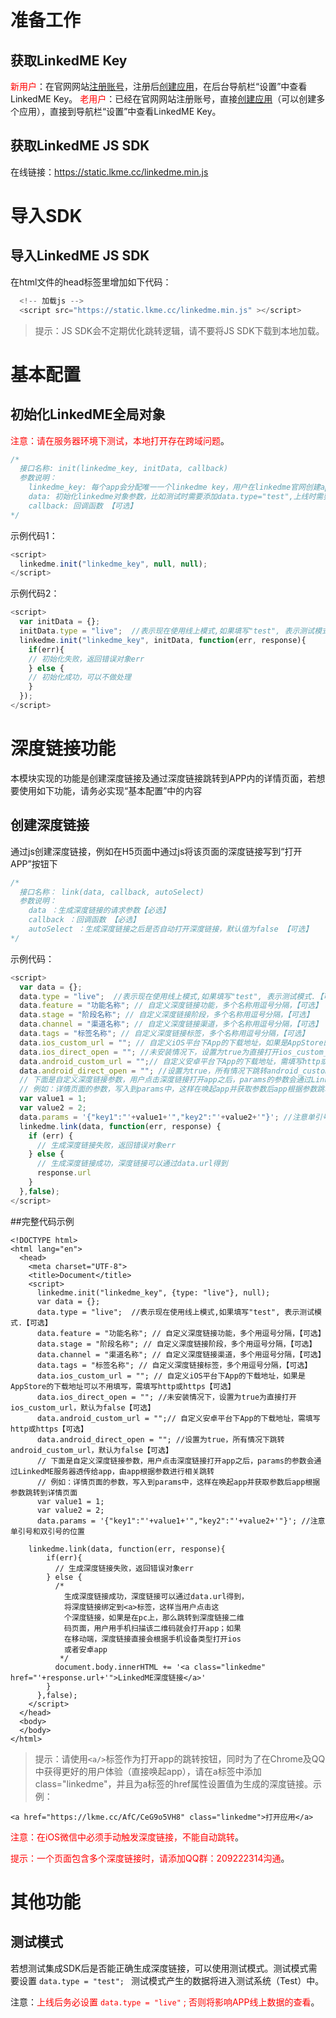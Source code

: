 # 准备工作
## 获取LinkedME Key
<font color="red">新用户</font>：在官网网站[注册账号](https://www.linkedme.cc/dashboard/index.html#/access/signup)，注册后[创建应用](https://www.linkedme.cc/dashboard/index.html#/app/aplt/create)，在后台导航栏“设置”中查看LinkedME Key。
<font color="red">老用户</font>：已经在官网网站注册账号，直接[创建应用](https://www.linkedme.cc/dashboard/index.html#/app/aplt/create)（可以创建多个应用），直接到导航栏“设置”中查看LinkedME Key。

## 获取LinkedME JS SDK
在线链接：https://static.lkme.cc/linkedme.min.js


# 导入SDK
## 导入LinkedME JS SDK

在html文件的head标签里增加如下代码：

```js
  <!-- 加载js -->
  <script src="https://static.lkme.cc/linkedme.min.js" ></script>
```
> 提示：JS SDK会不定期优化跳转逻辑，请不要将JS SDK下载到本地加载。

# 基本配置
## 初始化LinkedME全局对象
<font color="red">注意：请在服务器环境下测试，本地打开存在跨域问题</font>。

```js	
/* 
  接口名称: init(linkedme_key, initData, callback)
  参数说明：
    linkedme_key: 每个app会分配唯一一个linkedme key，用户在linkedme官网创建app之后可以在设置菜单里面找到linkedme_key 【必选】
    data: 初始化linkedme对象参数，比如测试时需要添加data.type="test",上线时需要修改为"live",如果传null,默认为"live" 【可选】
    callback: 回调函数 【可选】
*/
```

示例代码1：

```js
<script>
  linkedme.init("linkedme_key", null, null);
</script>
```

示例代码2：

```js
<script>
  var initData = {};
  initData.type = "live";  //表示现在使用线上模式,如果填写"test", 表示测试模式.
  linkedme.init("linkedme_key", initData, function(err, response){
    if(err){
    // 初始化失败，返回错误对象err
    } else {
    // 初始化成功，可以不做处理
    }
  });
</script>
```


# 深度链接功能
本模块实现的功能是创建深度链接及通过深度链接跳转到APP内的详情页面，若想要使用如下功能，请务必实现“基本配置”中的内容

## 创建深度链接
通过js创建深度链接，例如在H5页面中通过js将该页面的深度链接写到“打开APP”按钮下

```js
/* 
  接口名称： link(data, callback, autoSelect)
  参数说明：
    data ：生成深度链接的请求参数【必选】
    callback ：回调函数 【必选】
    autoSelect ：生成深度链接之后是否自动打开深度链接，默认值为false 【可选】
*/
```

示例代码：

```js
<script>
  var data = {};
  data.type = "live";  //表示现在使用线上模式,如果填写"test", 表示测试模式.【可选】
  data.feature = "功能名称"; // 自定义深度链接功能，多个名称用逗号分隔，【可选】
  data.stage = "阶段名称"; // 自定义深度链接阶段，多个名称用逗号分隔，【可选】
  data.channel = "渠道名称"; // 自定义深度链接渠道，多个名称用逗号分隔，【可选】
  data.tags = "标签名称"; // 自定义深度链接标签，多个名称用逗号分隔，【可选】
  data.ios_custom_url = ""; // 自定义iOS平台下App的下载地址，如果是AppStore的下载地址可以不用填写，需填写http或https【可选】
  data.ios_direct_open = ""; //未安装情况下，设置为true为直接打开ios_custom_url，默认为false【可选】
  data.android_custom_url = "";// 自定义安卓平台下App的下载地址，需填写http或https【可选】
  data.android_direct_open = ""; //设置为true，所有情况下跳转android_custom_url，默认为false【可选】
  // 下面是自定义深度链接参数，用户点击深度链接打开app之后，params的参数会通过LinkedME服务器透传给app，由app根据参数进行相关跳转
  // 例如：详情页面的参数，写入到params中，这样在唤起app并获取参数后app根据参数跳转到详情页面
  var value1 = 1;
  var value2 = 2;
  data.params = '{"key1":"'+value1+'","key2":"'+value2+'"}'; //注意单引号和双引号的位置
  linkedme.link(data, function(err, response) {
    if (err) {
      // 生成深度链接失败，返回错误对象err
    } else {
      // 生成深度链接成功，深度链接可以通过data.url得到
      response.url
    }
  },false);
</script>
```

##完整代码示例

```
<!DOCTYPE html>
<html lang="en">
  <head>
    <meta charset="UTF-8">
    <title>Document</title>
    <script>
      linkedme.init("linkedme_key", {type: "live"}, null);
      var data = {};
      data.type = "live";  //表示现在使用线上模式,如果填写"test", 表示测试模式.【可选】
      data.feature = "功能名称"; // 自定义深度链接功能，多个用逗号分隔，【可选】
      data.stage = "阶段名称"; // 自定义深度链接阶段，多个用逗号分隔，【可选】
      data.channel = "渠道名称"; // 自定义深度链接渠道，多个用逗号分隔，【可选】
      data.tags = "标签名称"; // 自定义深度链接标签，多个用逗号分隔，【可选】
      data.ios_custom_url = ""; // 自定义iOS平台下App的下载地址，如果是AppStore的下载地址可以不用填写，需填写http或https【可选】
      data.ios_direct_open = ""; //未安装情况下，设置为true为直接打开ios_custom_url，默认为false【可选】
      data.android_custom_url = "";// 自定义安卓平台下App的下载地址，需填写http或https【可选】
      data.android_direct_open = ""; //设置为true，所有情况下跳转android_custom_url，默认为false【可选】
      // 下面是自定义深度链接参数，用户点击深度链接打开app之后，params的参数会通过LinkedME服务器透传给app，由app根据参数进行相关跳转
      // 例如：详情页面的参数，写入到params中，这样在唤起app并获取参数后app根据参数跳转到详情页面
      var value1 = 1;
      var value2 = 2;
      data.params = '{"key1":"'+value1+'","key2":"'+value2+'"}'; //注意单引号和双引号的位置

	linkedme.link(data, function(err, response){
        if(err){
          // 生成深度链接失败，返回错误对象err
        } else {
          /* 
            生成深度链接成功，深度链接可以通过data.url得到，
            将深度链接绑定到<a>标签，这样当用户点击这
            个深度链接，如果是在pc上，那么跳转到深度链接二维
            码页面，用户用手机扫描该二维码就会打开app；如果
            在移动端，深度链接直接会根据手机设备类型打开ios
            或者安卓app 
           */
          document.body.innerHTML += '<a class="linkedme" href="'+response.url+'">LinkedME深度链接</a>'
        }
      },false);
    </script>
  </head>
  <body>
  </body>
</html>
```
> 提示：请使用`<a/>`标签作为打开app的跳转按钮，同时为了在Chrome及QQ中获得更好的用户体验（直接唤起app），请在a标签中添加class="linkedme"，并且为a标签的href属性设置值为生成的深度链接。示例：  
```
<a href="https://lkme.cc/AfC/CeG9o5VH8" class="linkedme">打开应用</a>
```

<font color="red">注意：在iOS微信中必须手动触发深度链接，不能自动跳转</font>。

<font color="red">提示：一个页面包含多个深度链接时，请添加QQ群：209222314沟通</font>。

# 其他功能
## 测试模式
若想测试集成SDK后是否能正确生成深度链接，可以使用测试模式。测试模式需要设置 `data.type = "test"; ` 测试模式产生的数据将进入测试系统（Test）中。


注意：<font color="red">上线后务必设置  `data.type = "live"` ;   否则将影响APP线上数据的查看</font>。






